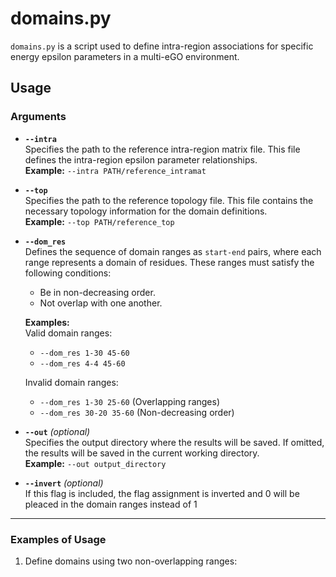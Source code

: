 # domains.py

`domains.py` is a script used to define intra-region associations for specific energy epsilon parameters in a multi-eGO environment.

## Usage


### Arguments

- **`--intra`**  
  Specifies the path to the reference intra-region matrix file. This file defines the intra-region epsilon parameter relationships.  
  **Example:** `--intra PATH/reference_intramat`

- **`--top`**  
  Specifies the path to the reference topology file. This file contains the necessary topology information for the domain definitions.  
  **Example:** `--top PATH/reference_top`

- **`--dom_res`**  
  Defines the sequence of domain ranges as `start-end` pairs, where each range represents a domain of residues. These ranges must satisfy the following conditions:
  - Be in non-decreasing order.
  - Not overlap with one another.

  **Examples:**  
  Valid domain ranges:  
  - `--dom_res 1-30 45-60`  
  - `--dom_res 4-4 45-60`  

  Invalid domain ranges:  
  - `--dom_res 1-30 25-60` (Overlapping ranges)  
  - `--dom_res 30-20 35-60` (Non-decreasing order)

- **`--out`** *(optional)*  
  Specifies the output directory where the results will be saved. If omitted, the results will be saved in the current working directory.  
  **Example:** `--out output_directory`

- **`--invert`** *(optional)*  
  If this flag is included, the flag assignment is inverted and 0 will be pleaced in the domain ranges instead of 1

---

### Examples of Usage

1. Define domains using two non-overlapping ranges:  
